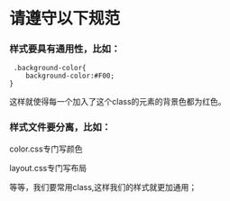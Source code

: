 
# 请遵守以下规范


### 样式要具有通用性，比如：

```
 .background-color{
	background-color:#F00;
}
```
这样就使得每一个加入了这个class的元素的背景色都为红色。

### 样式文件要分离，比如：

color.css专门写颜色   

layout.css专门写布局

等等，我们要常用class,这样我们的样式就更加通用；


